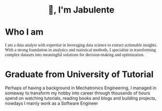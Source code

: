 <h1 align="center">👋, I'm Jabulente</h1>

# Who I am 

<p style='font-family: Colonna MT'>I am a data analyst with expertise in leveraging data science to extract actionable insights. With a strong foundation in analytics and statistical methods, I specialize in transforming complex datasets into meaningful solutions for decision-making and optimization.</p>

# Graduate from University of Tutorial 

Perhaps of having a background in Mechatronics Engineering, I managed in someway to transform my hobby into career through thousands of hours spend on watching tutorials, reading books and blogs and building projects, nowdays I mainly work as a Software Engineer
